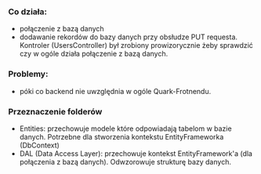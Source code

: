 ### Co działa:
- połączenie z bazą danych
- dodawanie rekordów do bazy danych przy obsłudze PUT requesta. Kontroler (UsersController) był zrobiony prowizorycznie żeby sprawdzić czy w ogóle działa połączenie z bazą danych.

### Problemy:
- póki co backend nie uwzględnia w ogóle Quark-Frotnendu.

### Przeznaczenie folderów
- Entities: przechowuje modele które odpowiadają tabelom w bazie danych. Potrzebne dla stworzenia kontekstu EntityFrameworka (DbContext)
- DAL (Data Access Layer): przechowuje kontekst EntityFramework'a (dla połączenia z bazą danych). Odwzorowuje strukturę bazy danych.